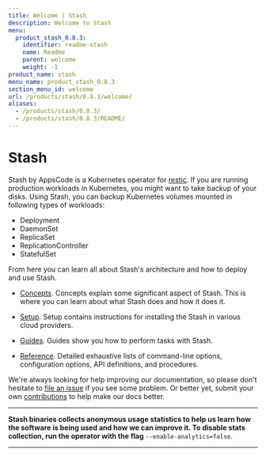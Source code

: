 ```yaml
---
title: Welcome | Stash
description: Welcome to Stash
menu:
  product_stash_0.8.3:
    identifier: readme-stash
    name: Readme
    parent: welcome
    weight: -1
product_name: stash
menu_name: product_stash_0.8.3
section_menu_id: welcome
url: /products/stash/0.8.3/welcome/
aliases:
  - /products/stash/0.8.3/
  - /products/stash/0.8.3/README/
---
```

# Stash
 Stash by AppsCode is a Kubernetes operator for [restic](https://restic.net). If you are running production workloads in Kubernetes, you might want to take backup of your disks. Using Stash, you can backup Kubernetes volumes mounted in following types of workloads:

- Deployment
- DaemonSet
- ReplicaSet
- ReplicationController
- StatefulSet

From here you can learn all about Stash's architecture and how to deploy and use Stash.

- [Concepts](/products/stash/0.8.3/concepts/). Concepts explain some significant aspect of Stash. This is where you can learn about what Stash does and how it does it.

- [Setup](/products/stash/0.8.3/setup/). Setup contains instructions for installing
  the Stash in various cloud providers.

- [Guides](/products/stash/0.8.3/guides/). Guides show you how to perform tasks with Stash.

- [Reference](/products/stash/0.8.3/reference/). Detailed exhaustive lists of
command-line options, configuration options, API definitions, and procedures.

We're always looking for help improving our documentation, so please don't hesitate to [file an issue](https://github.com/appscode/stash/issues/new) if you see some problem. Or better yet, submit your own [contributions](/products/stash/0.8.3/CONTRIBUTING) to help
make our docs better.

---

**Stash binaries collects anonymous usage statistics to help us learn how the software is being used and how we can improve it. To disable stats collection, run the operator with the flag** `--enable-analytics=false`.

---
